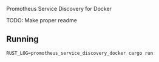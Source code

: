 Promotheus Service Discovery for Docker

TODO: Make proper readme

## Running
`RUST_LOG=promotheus_service_discovery_docker cargo run`
